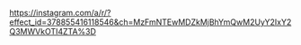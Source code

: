 https://instagram.com/a/r/?effect_id=378855416118546&ch=MzFmNTEwMDZkMjBhYmQwM2UyY2IxY2Q3MWVkOTI4ZTA%3D
